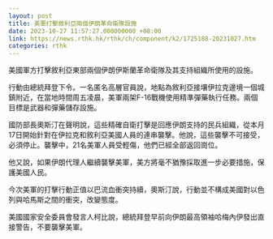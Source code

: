 ```yaml
---
layout: post
title: 美軍打擊敘利亞兩個伊朗革命衛隊設施
date: 2023-10-27 11:57:27.000000000 +08:00
link: https://news.rthk.hk/rthk/ch/component/k2/1725188-20231027.htm
categories: rthk
---
```


美國軍方打擊敘利亞東部兩個伊朗伊斯蘭革命衛隊及其支持組織所使用的設施。

行動由總統拜登下令。一名匿名高層官員說，地點為敘利亞接壤伊拉克邊境一個城鎮附近，在當地時間周五凌晨，美軍兩架F-16戰機使用精準彈藥執行任務。兩個目標是武器和彈藥儲存設施。

國防部長奧斯汀在聲明說，這些精確自衛打擊是回應伊朗支持的民兵組織，從本月17日開始針對在伊拉克和敘利亞美國人員的連串襲擊。他說，這些襲擊不可接受，必須停止。襲擊中，21名美軍人員受輕傷，他們已經全部返回崗位。

他又說，如果伊朗代理人繼續襲擊美軍，美方將毫不猶豫採取進一步必要措施，保護美國人民。

今次美軍的打擊行動正值以巴流血衝突持續，奧斯汀說，行動並不構成美國對以色列與哈馬斯之間的衝突，改變態度。

美國國家安全委員會發言人柯比說，總統拜登早前向伊朗最高領袖哈梅內伊發出直接警告，不要襲擊美軍。
